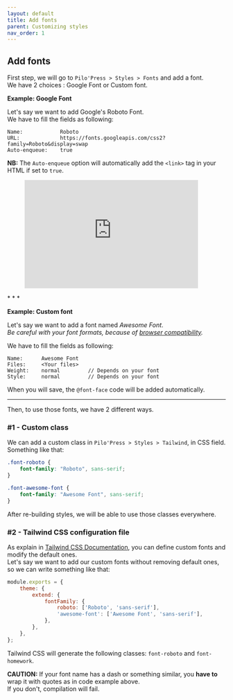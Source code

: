 ```yaml
---
layout: default
title: Add fonts
parent: Customizing styles
nav_order: 1
---
```


## Add fonts
First step, we will go to `Pilo'Press > Styles > Fonts` and add a font.  
We have 2 choices : Google Font or Custom font.  

**Example: Google Font**

Let's say we want to add Google's Roboto Font.  
We have to fill the fields as following:  
```text
Name:            Roboto
URL:             https://fonts.googleapis.com/css2?family=Roboto&display=swap
Auto-enqueue:    true
```
**NB:** The `Auto-enqueue` option will automatically add the `<link>` tag in your HTML if set to `true`.  

<figure class="video_container">
  <iframe src="https://www.loom.com/embed/edc528d329b543d0a4fe7062df7f43d2"
  frameborder="0" allowfullscreen="true" width="400" height="250"></iframe>
</figure>
* * *

**Example: Custom font**

Let's say we want to add a font named _Awesome Font_.  
_Be careful with your font formats, because of [browser compatibility](https://www.w3schools.com/css/css3_fonts.asp)._  

We have to fill the fields as following:  
```text
Name:      Awesome Font
Files:     <Your files>
Weight:    normal         // Depends on your font
Style:     normal         // Depends on your font
```
When you will save, the `@font-face` code will be added automatically.  
* * *

Then, to use those fonts, we have 2 different ways.

### #1 - Custom class
We can add a custom class in `Pilo'Press > Styles > Tailwind`, in CSS field.  
Something like that:
```css
.font-roboto {
    font-family: "Roboto", sans-serif;
}

.font-awesome-font {
    font-family: "Awesome Font", sans-serif;
}
```
After re-building styles, we will be able to use those classes everywhere.

### #2 - Tailwind CSS configuration file
As explain in [Tailwind CSS Documentation](https://tailwindcss.com/docs/font-family/#font-families), you can define custom fonts and modify the default ones.  
Let's say we want to add our custom fonts without removing default ones, so we can write something like that:
```js
module.exports = {
    theme: {
        extend: {
            fontFamily: {
                roboto: ['Roboto', 'sans-serif'],
                'awesome-font': ['Awesome Font', 'sans-serif'],
            },
        },
    },
};
```
Tailwind CSS will generate the following classes: `font-roboto` and `font-homework`.

**CAUTION:** If your font name has a dash or something similar, you **have to** wrap it with quotes as in code example above.  
If you don't, compilation will fail.
